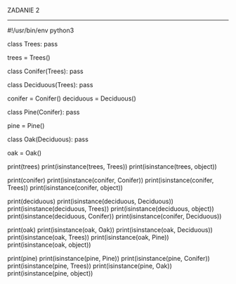 ﻿ZADANIE 2
________________________________

#!/usr/bin/env python3

class Trees:
    pass


trees = Trees()


class Conifer(Trees):
    pass


class Deciduous(Trees):
    pass


conifer = Conifer()
deciduous = Deciduous()


class Pine(Conifer):
    pass


pine = Pine()


class Oak(Deciduous):
    pass


oak = Oak()

print(trees)
print(isinstance(trees, Trees))
print(isinstance(trees, object))

print(conifer)
print(isinstance(conifer, Conifer))
print(isinstance(conifer, Trees))
print(isinstance(conifer, object))

print(deciduous)
print(isinstance(deciduous, Deciduous))
print(isinstance(deciduous, Trees))
print(isinstance(deciduous, object))
print(isinstance(deciduous, Conifer))
print(isinstance(conifer, Deciduous))

print(oak)
print(isinstance(oak, Oak))
print(isinstance(oak, Deciduous))
print(isinstance(oak, Trees))
print(isinstance(oak, Pine))
print(isinstance(oak, object))

print(pine)
print(isinstance(pine, Pine))
print(isinstance(pine, Conifer))
print(isinstance(pine, Trees))
print(isinstance(pine, Oak))
print(isinstance(pine, object))

